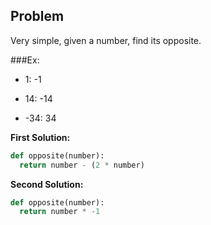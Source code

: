 ## Problem

Very simple, given a number, find its opposite.

###Ex: 

* 1: -1

* 14: -14

* -34: 34

**First Solution:**
```python
def opposite(number):
  return number - (2 * number)    
```

**Second Solution:**
```python
def opposite(number):
  return number * -1   
```